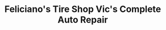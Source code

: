 ---
title: "Feliciano's Tire Shop Vic's Complete Auto Repair"
url: /phoenix/felicianos-tire-shop-vics-complete-auto-repair/
shop: tyres
---